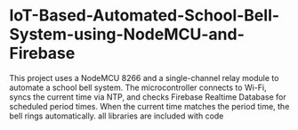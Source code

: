 # IoT-Based-Automated-School-Bell-System-using-NodeMCU-and-Firebase
This project uses a NodeMCU 8266 and a single-channel relay module to automate a school bell system. The microcontroller connects to Wi-Fi, syncs the current time via NTP, and checks Firebase Realtime Database for scheduled period times. When the current time matches the period time, the bell rings automatically.
all libraries are included with code
